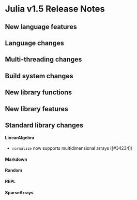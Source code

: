 Julia v1.5 Release Notes
========================

New language features
---------------------


Language changes
----------------


Multi-threading changes
-----------------------


Build system changes
--------------------


New library functions
---------------------


New library features
--------------------


Standard library changes
------------------------


#### LinearAlgebra
* `normalize` now supports multidimensional arrays ([#34234])

#### Markdown


#### Random


#### REPL


#### SparseArrays


<!--- generated by NEWS-update.jl: -->
